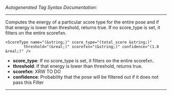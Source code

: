 _Autogenerated Tag Syntax Documentation:_

---
Computes the energy of a particular score type for the entire pose and if that energy is lower than threshold, returns true. If no score_type is set, it filters on the entire scorefxn.

```
<ScoreType name="(&string;)" score_type="(total_score &string;)"
        threshold="(&real;)" scorefxn="(&string;)" confidence="(1.0 &real;)" />
```

-   **score_type**: If no score_type is set, it filters on the entire scorefxn.
-   **threshold**: If that energy is lower than threshold, returns true.
-   **scorefxn**: XRW TO DO
-   **confidence**: Probability that the pose will be filtered out if it does not pass this Filter

---
